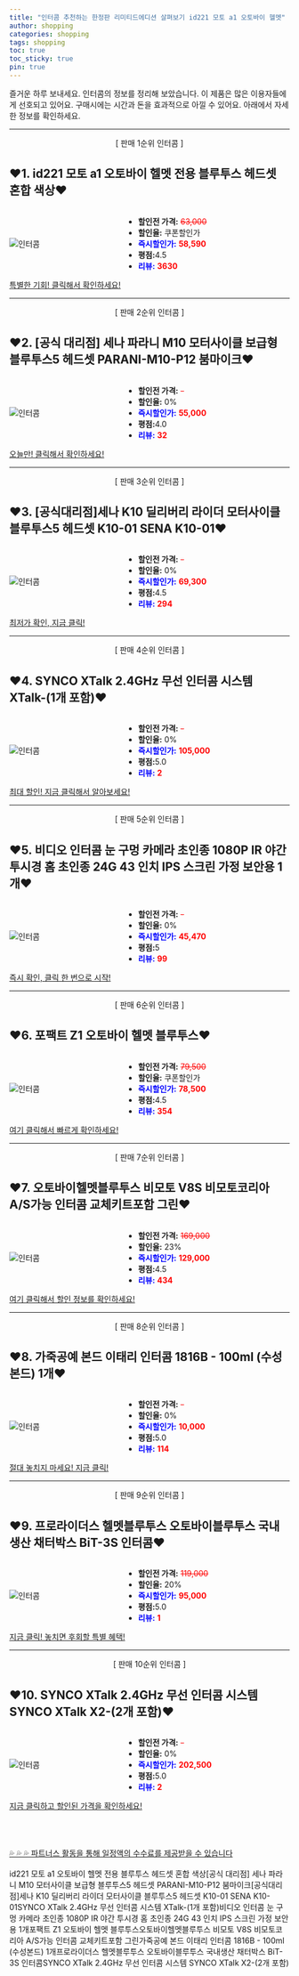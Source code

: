 ```yaml
---
title: "인터콤 추천하는 한정판 리미티드에디션 살펴보기 id221 모토 a1 오토바이 헬멧"
author: shopping
categories: shopping
tags: shopping
toc: true
toc_sticky: true
pin: true
---
```

즐거운 하루 보내세요. 인터콤의 정보를 정리해 보았습니다. 이 제품은 많은 이용자들에게 선호되고 있어요. 구매시에는 시간과 돈을 효과적으로 아낄 수 있어요. 아래에서 자세한 정보를 확인하세요.

---
<p class="toplist" style="margin: 0 auto; display: block; width: fit-content;">[ 판매 1순위 인터콤 ]</p>

<h2><strong>❤️1. id221 모토 a1 오토바이 헬멧 전용 블루투스 헤드셋 혼합 색상❤️</strong></h2>

<div style="display: flex; align-items: center;">
    <div style="flex: 0.4;">
        <img src="https://thumbnail6.coupangcdn.com/thumbnails/remote/230x230ex/image/retail/images/1750501662082294-a2197020-7cae-4d59-aea2-da233425cb16.jpg" alt="인터콤" style="max-width: 100%;">
    </div>
    <div style="flex: 0.6; margin-left: 10px;">
        <ul>
            <li><strong>할인전 가격:</strong> <del style="color: red;">63,000</del></li>
            <li><strong>할인율:</strong> 쿠폰할인가</li>
            <li><span style='color:blue'><strong>즉시할인가:</strong></span> <span style='color:red'><strong>58,590</strong></span></li>
            <li><strong>평점:</strong>4.5</li>
            <li><span style='color:blue'><strong>리뷰:</strong></span> <span style='color:red'><strong>3630</strong></span></li>
        </ul>
    </div>
</div>
<div class="center">
    <a href="https://selin100587001.github.io?lptag=AF9450613&subid=githubio&pageKey=4367603793&traceid=V0-153&itemId=5144176378&vendorItemId=3288912887" class="myButton">
        특별한 기회! 클릭해서 확인하세요!
    </a>
</div>


---
<p class="toplist" style="margin: 0 auto; display: block; width: fit-content;">[ 판매 2순위 인터콤 ]</p>

<h2><strong>❤️2. [공식 대리점] 세나 파라니 M10 모터사이클 보급형 블루투스5 헤드셋 PARANI-M10-P12 붐마이크❤️</strong></h2>

<div style="display: flex; align-items: center;">
    <div style="flex: 0.4;">
        <img src="https://thumbnail8.coupangcdn.com/thumbnails/remote/230x230ex/image/vendor_inventory/6f33/f11311209a2ae29a6b95f99a8a9ea50030550f8f59244039e6a30751d999.png" alt="인터콤" style="max-width: 100%;">
    </div>
    <div style="flex: 0.6; margin-left: 10px;">
        <ul>
            <li><strong>할인전 가격:</strong> <del style="color: red;">-</del></li>
            <li><strong>할인율:</strong> 0%</li>
            <li><span style='color:blue'><strong>즉시할인가:</strong></span> <span style='color:red'><strong>55,000</strong></span></li>
            <li><strong>평점:</strong>4.0</li>
            <li><span style='color:blue'><strong>리뷰:</strong></span> <span style='color:red'><strong>32</strong></span></li>
        </ul>
    </div>
</div>
<div class="center">
    <a href="https://selin100587001.github.io?lptag=AF9450613&subid=githubio&pageKey=7602287858&traceid=V0-153&itemId=20113678378&vendorItemId=84779463745" class="myButton">
        오늘만! 클릭해서 확인하세요!
    </a>
</div>


---
<p class="toplist" style="margin: 0 auto; display: block; width: fit-content;">[ 판매 3순위 인터콤 ]</p>

<h2><strong>❤️3. [공식대리점]세나 K10 딜리버리 라이더 모터사이클 블루투스5 헤드셋 K10-01 SENA K10-01❤️</strong></h2>

<div style="display: flex; align-items: center;">
    <div style="flex: 0.4;">
        <img src="https://thumbnail7.coupangcdn.com/thumbnails/remote/230x230ex/image/vendor_inventory/bd17/e14481d9639b360617bbab7891a1056e7ed80982747345015342aa7345c5.jpg" alt="인터콤" style="max-width: 100%;">
    </div>
    <div style="flex: 0.6; margin-left: 10px;">
        <ul>
            <li><strong>할인전 가격:</strong> <del style="color: red;">-</del></li>
            <li><strong>할인율:</strong> 0%</li>
            <li><span style='color:blue'><strong>즉시할인가:</strong></span> <span style='color:red'><strong>69,300</strong></span></li>
            <li><strong>평점:</strong>4.5</li>
            <li><span style='color:blue'><strong>리뷰:</strong></span> <span style='color:red'><strong>294</strong></span></li>
        </ul>
    </div>
</div>
<div class="center">
    <a href="https://selin100587001.github.io?lptag=AF9450613&subid=githubio&pageKey=7746152754&traceid=V0-153&itemId=20853087796&vendorItemId=81861945725" class="myButton">
        최저가 확인, 지금 클릭!
    </a>
</div>


---
<p class="toplist" style="margin: 0 auto; display: block; width: fit-content;">[ 판매 4순위 인터콤 ]</p>

<h2><strong>❤️4. SYNCO XTalk 2.4GHz 무선 인터콤 시스템 XTalk-(1개 포함)❤️</strong></h2>

<div style="display: flex; align-items: center;">
    <div style="flex: 0.4;">
        <img src="https://thumbnail6.coupangcdn.com/thumbnails/remote/230x230ex/image/vendor_inventory/a98a/8d42db0864de04429b17ff9efb038ec8ab2b1ecc9f49447bdd02d25e79c2.png" alt="인터콤" style="max-width: 100%;">
    </div>
    <div style="flex: 0.6; margin-left: 10px;">
        <ul>
            <li><strong>할인전 가격:</strong> <del style="color: red;">-</del></li>
            <li><strong>할인율:</strong> 0%</li>
            <li><span style='color:blue'><strong>즉시할인가:</strong></span> <span style='color:red'><strong>105,000</strong></span></li>
            <li><strong>평점:</strong>5.0</li>
            <li><span style='color:blue'><strong>리뷰:</strong></span> <span style='color:red'><strong>2</strong></span></li>
        </ul>
    </div>
</div>
<div class="center">
    <a href="https://selin100587001.github.io?lptag=AF9450613&subid=githubio&pageKey=7792128192&traceid=V0-153&itemId=21868325830&vendorItemId=88916496527" class="myButton">
        최대 할인! 지금 클릭해서 알아보세요!
    </a>
</div>


---
<p class="toplist" style="margin: 0 auto; display: block; width: fit-content;">[ 판매 5순위 인터콤 ]</p>

<h2><strong>❤️5. 비디오 인터콤 눈 구멍 카메라 초인종 1080P IR 야간 투시경 홈 초인종 24G 43 인치 IPS 스크린 가정 보안용 1개❤️</strong></h2>

<div style="display: flex; align-items: center;">
    <div style="flex: 0.4;">
        <img src="https://thumbnail10.coupangcdn.com/thumbnails/remote/230x230ex/image/vendor_inventory/3257/63cd8b1f5db3d5a07ff20a96cc8c1831b594af3e86132ca47f6ba8fca32f.jpg" alt="인터콤" style="max-width: 100%;">
    </div>
    <div style="flex: 0.6; margin-left: 10px;">
        <ul>
            <li><strong>할인전 가격:</strong> <del style="color: red;">-</del></li>
            <li><strong>할인율:</strong> 0%</li>
            <li><span style='color:blue'><strong>즉시할인가:</strong></span> <span style='color:red'><strong>45,470</strong></span></li>
            <li><strong>평점:</strong>5</li>
            <li><span style='color:blue'><strong>리뷰:</strong></span> <span style='color:red'><strong>99</strong></span></li>
        </ul>
    </div>
</div>
<div class="center">
    <a href="https://selin100587001.github.io?lptag=AF9450613&subid=githubio&pageKey=7793119012&traceid=V0-153&itemId=21088413761&vendorItemId=90579394685" class="myButton">
        즉시 확인, 클릭 한 번으로 시작!
    </a>
</div>


---
<p class="toplist" style="margin: 0 auto; display: block; width: fit-content;">[ 판매 6순위 인터콤 ]</p>

<h2><strong>❤️6. 포팩트 Z1 오토바이 헬멧 블루투스❤️</strong></h2>

<div style="display: flex; align-items: center;">
    <div style="flex: 0.4;">
        <img src="https://thumbnail10.coupangcdn.com/thumbnails/remote/230x230ex/image/rs_quotation_api/kk9mrsig/3bc4c5c7da454ee59647c1f5fdfe22a3.jpg" alt="인터콤" style="max-width: 100%;">
    </div>
    <div style="flex: 0.6; margin-left: 10px;">
        <ul>
            <li><strong>할인전 가격:</strong> <del style="color: red;">79,500</del></li>
            <li><strong>할인율:</strong> 쿠폰할인가</li>
            <li><span style='color:blue'><strong>즉시할인가:</strong></span> <span style='color:red'><strong>78,500</strong></span></li>
            <li><strong>평점:</strong>4.5</li>
            <li><span style='color:blue'><strong>리뷰:</strong></span> <span style='color:red'><strong>354</strong></span></li>
        </ul>
    </div>
</div>
<div class="center">
    <a href="https://selin100587001.github.io?lptag=AF9450613&subid=githubio&pageKey=6285228016&traceid=V0-153&itemId=12924817541&vendorItemId=80189385718" class="myButton">
        여기 클릭해서 빠르게 확인하세요!
    </a>
</div>


---
<p class="toplist" style="margin: 0 auto; display: block; width: fit-content;">[ 판매 7순위 인터콤 ]</p>

<h2><strong>❤️7. 오토바이헬멧블루투스 비모토 V8S 비모토코리아 A/S가능 인터콤 교체키트포함 그린❤️</strong></h2>

<div style="display: flex; align-items: center;">
    <div style="flex: 0.4;">
        <img src="https://thumbnail6.coupangcdn.com/thumbnails/remote/230x230ex/image/vendor_inventory/921f/f9835299ed8d81488dbe6b189c3c9c1c530ec6a2129774f3138159e96cd0.jpg" alt="인터콤" style="max-width: 100%;">
    </div>
    <div style="flex: 0.6; margin-left: 10px;">
        <ul>
            <li><strong>할인전 가격:</strong> <del style="color: red;">169,000</del></li>
            <li><strong>할인율:</strong> 23%</li>
            <li><span style='color:blue'><strong>즉시할인가:</strong></span> <span style='color:red'><strong>129,000</strong></span></li>
            <li><strong>평점:</strong>4.5</li>
            <li><span style='color:blue'><strong>리뷰:</strong></span> <span style='color:red'><strong>434</strong></span></li>
        </ul>
    </div>
</div>
<div class="center">
    <a href="https://selin100587001.github.io?lptag=AF9450613&subid=githubio&pageKey=6162481566&traceid=V0-153&itemId=11968145931&vendorItemId=84373484462" class="myButton">
        여기 클릭해서 할인 정보를 확인하세요!
    </a>
</div>


---
<p class="toplist" style="margin: 0 auto; display: block; width: fit-content;">[ 판매 8순위 인터콤 ]</p>

<h2><strong>❤️8. 가죽공예 본드 이태리 인터콤 1816B - 100ml (수성본드) 1개❤️</strong></h2>

<div style="display: flex; align-items: center;">
    <div style="flex: 0.4;">
        <img src="https://thumbnail6.coupangcdn.com/thumbnails/remote/230x230ex/image/vendor_inventory/8fbb/176257b2dee762d87c240336f6959506660752af8ebe6725297f71f379bd.jpg" alt="인터콤" style="max-width: 100%;">
    </div>
    <div style="flex: 0.6; margin-left: 10px;">
        <ul>
            <li><strong>할인전 가격:</strong> <del style="color: red;">-</del></li>
            <li><strong>할인율:</strong> 0%</li>
            <li><span style='color:blue'><strong>즉시할인가:</strong></span> <span style='color:red'><strong>10,000</strong></span></li>
            <li><strong>평점:</strong>5.0</li>
            <li><span style='color:blue'><strong>리뷰:</strong></span> <span style='color:red'><strong>114</strong></span></li>
        </ul>
    </div>
</div>
<div class="center">
    <a href="https://selin100587001.github.io?lptag=AF9450613&subid=githubio&pageKey=4328509372&traceid=V0-153&itemId=5049118654&vendorItemId=72358847363" class="myButton">
        절대 놓치지 마세요! 지금 클릭!
    </a>
</div>


---
<p class="toplist" style="margin: 0 auto; display: block; width: fit-content;">[ 판매 9순위 인터콤 ]</p>

<h2><strong>❤️9. 프로라이더스 헬멧블루투스 오토바이블루투스 국내생산 채터박스 BiT-3S 인터콤❤️</strong></h2>

<div style="display: flex; align-items: center;">
    <div style="flex: 0.4;">
        <img src="https://thumbnail9.coupangcdn.com/thumbnails/remote/230x230ex/image/vendor_inventory/c72d/f15af34ceb8294aafd5e908c61c85a55b93a407e2f4e0f945584641e5f0a.jpg" alt="인터콤" style="max-width: 100%;">
    </div>
    <div style="flex: 0.6; margin-left: 10px;">
        <ul>
            <li><strong>할인전 가격:</strong> <del style="color: red;">119,000</del></li>
            <li><strong>할인율:</strong> 20%</li>
            <li><span style='color:blue'><strong>즉시할인가:</strong></span> <span style='color:red'><strong>95,000</strong></span></li>
            <li><strong>평점:</strong>5.0</li>
            <li><span style='color:blue'><strong>리뷰:</strong></span> <span style='color:red'><strong>1</strong></span></li>
        </ul>
    </div>
</div>
<div class="center">
    <a href="https://selin100587001.github.io?lptag=AF9450613&subid=githubio&pageKey=6944726181&traceid=V0-153&itemId=16852578684&vendorItemId=84031523584" class="myButton">
        지금 클릭! 놓치면 후회할 특별 혜택!
    </a>
</div>


---
<p class="toplist" style="margin: 0 auto; display: block; width: fit-content;">[ 판매 10순위 인터콤 ]</p>

<h2><strong>❤️10. SYNCO XTalk 2.4GHz 무선 인터콤 시스템 SYNCO XTalk X2-(2개 포함)❤️</strong></h2>

<div style="display: flex; align-items: center;">
    <div style="flex: 0.4;">
        <img src="https://thumbnail6.coupangcdn.com/thumbnails/remote/230x230ex/image/vendor_inventory/a98a/8d42db0864de04429b17ff9efb038ec8ab2b1ecc9f49447bdd02d25e79c2.png" alt="인터콤" style="max-width: 100%;">
    </div>
    <div style="flex: 0.6; margin-left: 10px;">
        <ul>
            <li><strong>할인전 가격:</strong> <del style="color: red;">-</del></li>
            <li><strong>할인율:</strong> 0%</li>
            <li><span style='color:blue'><strong>즉시할인가:</strong></span> <span style='color:red'><strong>202,500</strong></span></li>
            <li><strong>평점:</strong>5.0</li>
            <li><span style='color:blue'><strong>리뷰:</strong></span> <span style='color:red'><strong>2</strong></span></li>
        </ul>
    </div>
</div>
<div class="center">
    <a href="https://selin100587001.github.io?lptag=AF9450613&subid=githubio&pageKey=7792128192&traceid=V0-153&itemId=21868325833&vendorItemId=89835352552" class="myButton">
        지금 클릭하고 할인된 가격을 확인하세요!
    </a>
</div>

<br><br><br>[💦 💦 💦 파트너스 활동을 통해 일정액의 수수료를 제공받을 수 있습니다](https://link.coupang.com/a/bcpT2c)<br><br>id221 모토 a1 오토바이 헬멧 전용 블루투스 헤드셋 혼합 색상[공식 대리점] 세나 파라니 M10 모터사이클 보급형 블루투스5 헤드셋 PARANI-M10-P12 붐마이크[공식대리점]세나 K10 딜리버리 라이더 모터사이클 블루투스5 헤드셋 K10-01 SENA K10-01SYNCO XTalk 2.4GHz 무선 인터콤 시스템 XTalk-(1개 포함)비디오 인터콤 눈 구멍 카메라 초인종 1080P IR 야간 투시경 홈 초인종 24G 43 인치 IPS 스크린 가정 보안용 1개포팩트 Z1 오토바이 헬멧 블루투스오토바이헬멧블루투스 비모토 V8S 비모토코리아 A/S가능 인터콤 교체키트포함 그린가죽공예 본드 이태리 인터콤 1816B - 100ml (수성본드) 1개프로라이더스 헬멧블루투스 오토바이블루투스 국내생산 채터박스 BiT-3S 인터콤SYNCO XTalk 2.4GHz 무선 인터콤 시스템 SYNCO XTalk X2-(2개 포함)